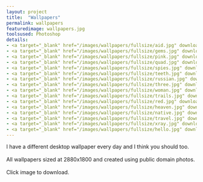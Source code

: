 ```yaml
---
layout: project
title:  "Wallpapers"
permalink: wallpapers
featuredimage: wallpapers.jpg
toolsused: Photoshop
details:
- <a target="_blank" href="/images/wallpapers/fullsize/aid.jpg" download><img src="/images/wallpapers/aid.jpg" class="lax"></a>
- <a target="_blank" href="/images/wallpapers/fullsize/gems.jpg" download><img src="/images/wallpapers/gems.jpg" class="lax"></a>
- <a target="_blank" href="/images/wallpapers/fullsize/pink.jpg" download><img src="/images/wallpapers/pink.jpg" class="lax"></a>
- <a target="_blank" href="/images/wallpapers/fullsize/quad.jpg" download><img src="/images/wallpapers/quad.jpg" class="lax"></a>
- <a target="_blank" href="/images/wallpapers/fullsize/spies.jpg" download><img src="/images/wallpapers/spies.jpg" class="lax"></a>
- <a target="_blank" href="/images/wallpapers/fullsize/teeth.jpg" download><img src="/images/wallpapers/teeth.jpg" class="lax shadow"></a>
- <a target="_blank" href="/images/wallpapers/fullsize/russian.jpg" download><img src="/images/wallpapers/russian.jpg" class="lax"></a>
- <a target="_blank" href="/images/wallpapers/fullsize/three.jpg" download><img src="/images/wallpapers/three.jpg" class="lax"></a>
- <a target="_blank" href="/images/wallpapers/fullsize/woman.jpg" download><img src="/images/wallpapers/woman.jpg" class="lax"></a>
- <a target="_blank" href="/images/wallpapers/fullsize/trails.jpg" download><img src="/images/wallpapers/trails.jpg" class="lax"></a>
- <a target="_blank" href="/images/wallpapers/fullsize/red.jpg" download><img src="/images/wallpapers/red.jpg" class="lax"></a>
- <a target="_blank" href="/images/wallpapers/fullsize/heaven.jpg" download><img src="/images/wallpapers/heaven.jpg" class="lax"></a>
- <a target="_blank" href="/images/wallpapers/fullsize/native.jpg" download><img src="/images/wallpapers/native.jpg" class="lax"></a>
- <a target="_blank" href="/images/wallpapers/fullsize/travel.jpg" download><img src="/images/wallpapers/travel.jpg" class="lax"></a>
- <a target="_blank" href="/images/wallpapers/fullsize/xray.jpg" download><img src="/images/wallpapers/xray.jpg" class="lax shadow"></a>
- <a target="_blank" href="/images/wallpapers/fullsize/hello.jpg" download><img src="/images/wallpapers/hello.jpg" class="lax"></a>
---
```

I have a different desktop wallpaper every day and I think you should too. 
<br><br>
All wallpapers sized at 2880x1800 and created using public domain photos. 
<br><br>
Click image to download. 